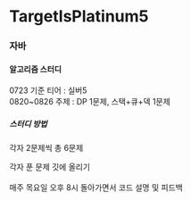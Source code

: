 # TargetIsPlatinum5

<h3>자바</h3>

<h4>알고리즘 스터디</h4>

0723 기준 티어 : 실버5<br>
0820~0826 주제 : DP 1문제, 스택+큐+덱 1문제

<h5>스터디 방법</h5>
각자 2문제씩 총 6문제

각자 푼 문제 깃에 올리기<br>
<br>
매주 목요일 오후 8시 돌아가면서 코드 설명 및 피드백
